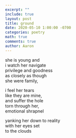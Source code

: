```yaml
---
excerpt: ""
include: true
layout: post
title: ground
date: 2020-05-10 1:00:00 -0700
categories: poetry
math: true
comments: true
author: Aaron
---
```



she is young and  
i watch her navigate  
privilege and goodness  
as closely as though  
she were family,  

i feel her tears  
like they are mine,  
and suffer the hole  
torn through her,  
emotional shrapnel  

yanking her down to reality  
with her eyes set  
to the clouds
